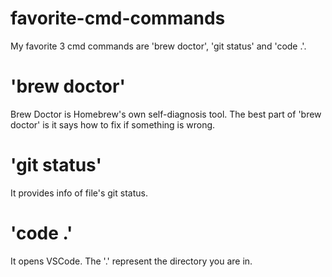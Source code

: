 # favorite-cmd-commands
My favorite 3 cmd commands are 'brew doctor', 'git status' and 'code .'.

# 'brew doctor'
Brew Doctor is Homebrew's own self-diagnosis tool. The best part of 'brew doctor' is it says how to fix if something is wrong.

# 'git status'
It provides info of file's git status.

# 'code .'
It opens VSCode. The '.' represent the directory you are in.
